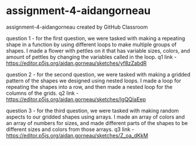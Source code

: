 # assignment-4-aidangorneau
assignment-4-aidangorneau created by GitHub Classroom

question 1 - for the first question, we were tasked with making a repeating shape in a function by using different loops to make multiple groups of shapes. 
I made a flower with pettles on it that has variable sizes, colors, and amount of pettles by changing the variables called in the loop. 
q1 link - https://editor.p5js.org/aidan.gorneau/sketches/yf8zZabdR

question 2 - for the second question, we were tasked with making a gridded pattern of the shapes we designed using nested loops. I made a loop for repeating the shapes into a row, and then made a nested loop for the columns of the grids. 
q2 link - https://editor.p5js.org/aidan.gorneau/sketches/lgQQIaEep

question 3 - for the third question, we were tasked with making random aspects to our gridded shapes using arrays. I made an array of colors and an array of numbers for sizes, and made different parts of the shapes to be different sizes and colors from those arrays. 
q3 link - https://editor.p5js.org/aidan.gorneau/sketches/Z_oa_dKkM
